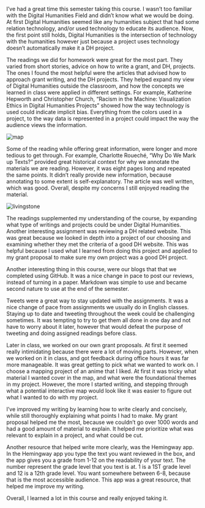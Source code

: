 I’ve had a great time this semester taking this course. I wasn’t too familiar with the Digital Humanities Field and didn’t know what we would be doing. At first Digital Humanities seemed like any humanities subject that had some relation technology, and/or used technology to educate its audience. Now, the first point still holds, Digital Humanities is the intersection of technology with the humanities however just because a project uses technology doesn’t automatically make it a DH project. 


The readings we did for homework were great for the most part. They varied from short stories, advice on how to write a grant, and DH, projects. The ones I found the most helpful were the articles that advised how to approach grant writing, and the DH projects. They helped expand my view of Digital Humanities outside the classroom, and how the concepts we learned in class were applied in different settings. For example, Katherine Hepworth and Christopher Church, “Racism in the Machine: Visualization Ethics in Digital Humanities Projects” showed how the way technology is used could indicate implicit bias. Everything from the colors used in a project, to the way data is represented in a project could impact the way the audience views the information. 


![map](https://yashitaprasad.github.io/digitalhumanities/images/Screenshot(143)_LI.jpg)

Some of the reading while offering great information, were longer and more tedious to get through. For example, Charlotte Roueché, “Why Do We Mark up Texts?” provided great historical context for why we annotate the materials we are reading. However, it was eight pages long and repeated the same points. It didn’t really provide new information, because annotating to some extent is self-explanatory. The article was well written, which was good. Overall, despite my concerns I still enjoyed reading the material. 


![livingstone](https://yashitaprasad.github.io/digitalhumanities/images/Screenshot(145).png)

The readings supplemented my understanding of the course, by expanding what type of writings and projects could be under Digital Humanities. Another interesting assignment was reviewing a DH related website. This was great because we looked in depth into a project of our choosing and examining whether they met the criteria of a good DH website. This was helpful because I used what I learned from doing this project and applied to my grant proposal to make sure my own project was a good DH project. 


Another interesting thing in this course, were our blogs that that we completed using GitHub. It was a nice change in pace to post our reviews, instead of turning in a paper. Markdown was simple to use and became second nature to use at the end of the semester. 


Tweets were a great way to stay updated with the assignments. It was a nice change of pace from assignments we usually do in English classes. Staying up to date and tweeting throughout the week could be challenging sometimes. It was tempting to try to get them all done in one day and not have to worry about it later, however that would defeat the purpose of tweeting and doing assigned readings before class. 


Later in class, we worked on our own grant proposals. At first it seemed really intimidating because there were a lot of moving parts. However, when we worked on it in class, and got feedback during office hours it was far more manageable. It was great getting to pick what we wanted to work on. I choose a mapping project of an anime that I liked. At first it was tricky what material I wanted cover in the map, and what were the foundational themes in my project. However, the more I started writing, and stepping through what a potential interactive map would look like it was easier to figure out what I wanted to do with my project. 


I’ve improved my writing by learning how to write clearly and concisely, while still thoroughly explaining what points I had to make. My grant proposal helped me the most, because we couldn’t go over 1000 words and had a good amount of material to explain. It helped me prioritize what was relevant to explain in a project, and what could be cut. 


Another resource that helped write more clearly, was the Hemingway app. In the Hemingway app you type the text you want reviewed in the box, and the app gives you a grade from 1-12 on the readability of your text. The number represent the grade level that you text is at. 1 is a 1ST grade level and 12 is a 12th grade level. You want somewhere between 6-8, because that is the most accessible audience. This app was a great resource, that helped me improve my writing. 


Overall, I learned a lot in this course and really enjoyed taking it. 
